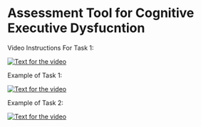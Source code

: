 # Assessment Tool for Cognitive Executive Dysfucntion

Video Instructions For Task 1:

[![Text for the video](https://img.youtube.com/vi/RFKDB-UQtC8/0.jpg)](http://www.youtube.com/watch?v=RFKDB-UQtC8)

Example of Task 1:

[![Text for the video](https://img.youtube.com/vi/_TM4-Tb3dhc/0.jpg)](http://www.youtube.com/watch?v=_TM4-Tb3dhc)

Example of Task 2:

[![Text for the video](https://img.youtube.com/vi/jEy8E-aPP3A/0.jpg)](http://www.youtube.com/watch?v=jEy8E-aPP3A)



